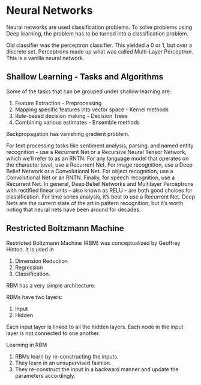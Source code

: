 # Neural Networks

Neural networks are used classification problems.
To solve problems using Deep learning, the problem has to be turned into a classification problem.

Old classifier was the perceptron classifier. This yielded a 0 or 1, but over a discrete set.
Perceptrons made up what was called Multi-Layer Perceptron. This is a vanilla neural network.

## Shallow Learning - Tasks and Algorithms

Some of the tasks that can be grouped under shallow learning are:

1. Feature Extraction - Preprocessing
2. Mapping specific features into vector space - Kernel methods
3. Rule-based decision making - Decision Trees
4. Combining various estimates - Ensemble methods

Backpropagation has vanishing gradient problem.

For text processing tasks like sentiment analysis, parsing, and named entity recognition – use a Recurrent Net or a Recursive Neural Tensor Network, which we’ll refer to as an RNTN. For any language model that operates on the character level, use a Recurrent Net. For image recognition, use a Deep Belief Network or a Convolutional Net. For object recognition, use a Convolutional Net or an RNTN. Finally, for speech recognition, use a Recurrent Net. In general, Deep Belief Networks and Multilayer Perceptrons with rectified linear units – also known as RELU – are both good choices for classification. For time series analysis, it’s best to use a Recurrent Net. Deep Nets are the current state of the art in pattern recognition, but it’s worth noting that neural nets have been around for decades.

## Restricted Boltzmann Machine

Restricted Boltzmann Machine (RBM) was conceptualized by Geoffrey Hinton. It is used in

1. Dimension Reduction
2. Regression
3. Classification.

RBM has a very simple architecture.

RBMs have two layers:

1. Input
2. Hidden

Each input layer is linked to all the hidden layers. Each node in the input layer is not connected to one another.

Learning in RBM

1. RBMs learn by re-constructing the inputs.
2. They learn in an unsupervised fashion.
3. They re-construct the input in a backward manner and update the parameters accordingly.
